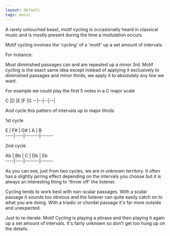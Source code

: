```yaml
---
layout: default
tags: music
---
```


A rarely untouched beast, motif cycling is occasionally heard in classical music and is mostly present during the time a modulation occurs.

Motif cycling involves the 'cycling' of a 'motif' up a set amount of intervals.

For instance:

Most diminished passages can and are repeated up a minor 3rd. Motif cycling is the exact same idea except instead of applying it exclusively to diminished passages and minor thirds, we apply it to absolutely any line we want.

For example we could play the first 5 notes in a C major scale

C |D |E |F |G
--|--|--|--|

And cycle this pattern of intervals up in major thirds

1st cycle

E   | F#  | G#    | A | B     
 ----|----|-------|------

2nd cycle

Ab   | Bb  | C    | Db | Eb     
 ----|----|-------|------

As you can see, just from two cycles, we are in unknown territory. It often has a slightly jarring effect depending on the intervals you choose but it is always an interesting thing to 'throw off' the listener.

Cycling tends to work best with non-scalar passages. With a scalar passage it sounds too obvious and the listener can quite easily catch on to what you are doing. With a triadic or chordal passage it's far more outside and unexpected.

Just to re-iterate. Motif Cycling is playing a phrase and then playing it again up a set amount of intervals. It's fairly unknown so don't get too hung up on the details.
